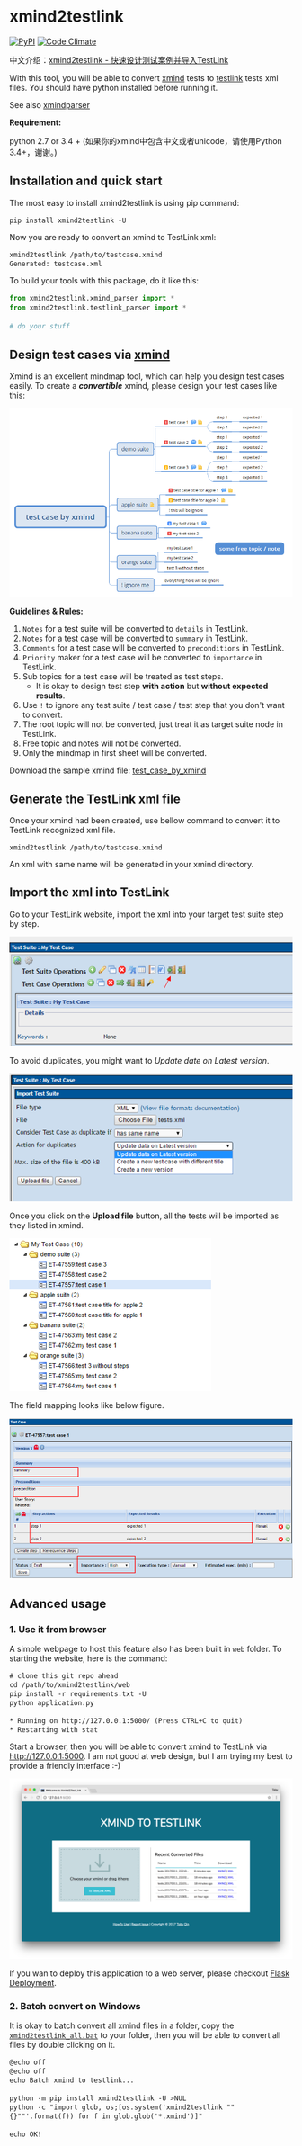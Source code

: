 # xmind2testlink

[![PyPI](https://img.shields.io/pypi/v/xmind2testlink.svg)](https://pypi.org/project/xmind2testlink/)
[![Code Climate](https://img.shields.io/codeclimate/github/tobyqin/xmind2testlink.svg)](https://codeclimate.com/github/tobyqin/xmind2testlink)

中文介绍：[xmind2testlink - 快速设计测试案例并导入TestLink](https://tobyqin.github.io/posts/2017-07-27/use-xmind-to-design-testcase/)

With this tool, you will be able to convert [xmind](https://www.xmind.net/) tests to [testlink](http://www.testlink.org/) tests xml files. You should have python installed before running it.

See also [xmindparser](https://github.com/tobyqin/xmindparser)

**Requirement:** 

python 2.7 or 3.4 + (如果你的xmind中包含中文或者unicode，请使用Python 3.4+，谢谢。)

## Installation and quick start

The most easy to install xmind2testlink is using pip command:

```
pip install xmind2testlink -U
```

Now you are ready to convert an xmind to TestLink xml:

```
xmind2testlink /path/to/testcase.xmind
Generated: testcase.xml
```

To build your tools with this package, do it like this:

```python
from xmind2testlink.xmind_parser import *
from xmind2testlink.testlink_parser import *

# do your stuff
```



## Design test cases via [xmind](https://www.xmind.net/)

Xmind is an excellent mindmap tool, which can help you design test cases easily.  To create a ***convertible*** xmind, please design your test cases like this:

![test_case_by_xmind](doc/test_case_by_xmind.png)

**Guidelines & Rules:**

1. `Notes` for a test suite will be converted to `details` in TestLink.
2. `Notes` for a test case will be converted to `summary` in TestLink.
3. `Comments` for a test case will be converted to `preconditions` in TestLink.
4. `Priority` maker for a test case will be converted to `importance` in TestLink.
5. Sub topics for a test case will be treated as test steps.
   - It is okay to design test step **with action** but **without expected results**.
6. Use `!` to ignore any test suite / test case / test step that you don't want to convert.
7. The root topic will not be converted, just treat it as target suite node in TestLink.
8. Free topic and notes will not be converted.
9. Only the mindmap in first sheet will be converted.

Download the sample xmind file: [test_case_by_xmind](doc/test_case_by_xmind.xmind)

## Generate the TestLink xml file

Once your xmind had been created, use bellow command to convert it to TestLink recognized xml file.

```shell
xmind2testlink /path/to/testcase.xmind
```

An xml with same name will be generated in your xmind directory.

## Import the xml into TestLink

Go to your TestLink website, import the xml into your target test suite step by step.

![testlink_import_1](doc/testlink_import_1.png)

To avoid duplicates, you might want to *Update date on Latest version*.

![testlink_import_2](doc/testlink_import_2.png)

Once you click on the **Upload file** button, all the tests will be imported as they listed in xmind.

![testlink_import_3](doc/testlink_import_3.png)

The field mapping looks like below figure.

![testlink_import_4](doc/testlink_import_4.png)

## Advanced usage

### 1. Use it from browser

A simple webpage to host this feature also has been built in  `web` folder. To starting the website, here is the command:

```shell
# clone this git repo ahead
cd /path/to/xmind2testlink/web
pip install -r requirements.txt -U
python application.py

* Running on http://127.0.0.1:5000/ (Press CTRL+C to quit)
* Restarting with stat
```

Start a browser, then you will be able to convert xmind to TestLink via http://127.0.0.1:5000. I am not good at web design, but I am trying my best to provide a friendly interface :-)

![xmind2testlink_web](doc/xmind2testlink_web.png)

If you wan to deploy this application to a web server, please checkout [Flask Deployment](http://flask.pocoo.org/docs/0.12/deploying/#deployment).

### 2. Batch convert on Windows

It is okay to batch convert all xmind files in a folder, copy the [`xmind2testlink_all.bat`](batch/xmind2testlink_all.bat) to your folder, then you will be able to convert all files by double clicking on it.

```shell
@echo off
@echo off
echo Batch xmind to testlink...

python -m pip install xmind2testlink -U >NUL
python -c "import glob, os;[os.system('xmind2testlink ""{}""'.format(f)) for f in glob.glob('*.xmind')]"

echo OK!
```

